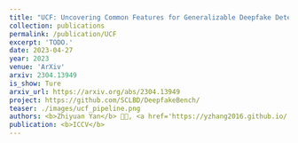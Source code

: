 ```yaml
---
title: "UCF: Uncovering Common Features for Generalizable Deepfake Detection"
collection: publications
permalink: /publication/UCF
excerpt: 'TODO.'
date: 2023-04-27
year: 2023
venue: 'ArXiv'
arxiv: 2304.13949
is_show: Ture
arxiv_url: https://arxiv.org/abs/2304.13949
project: https://github.com/SCLBD/DeepfakeBench/
teaser: ./images/ucf_pipeline.png
authors: <b>Zhiyuan Yan</b> 🧑‍💻, <a href='https://yzhang2016.github.io/'>Yong Zhang 🧑‍💻</a>, <a href='https://sites.google.com/site/yanbofan0124/'>Yanbo Fan</a>, and <a href='https://sites.google.com/site/baoyuanwu2015/'>Baoyuan Wu 📮</a>
publication: <b>ICCV</b>
---
```


<!-- [Download paper here](https://arxiv.org/pdf/2304.13949.pdf) -->
